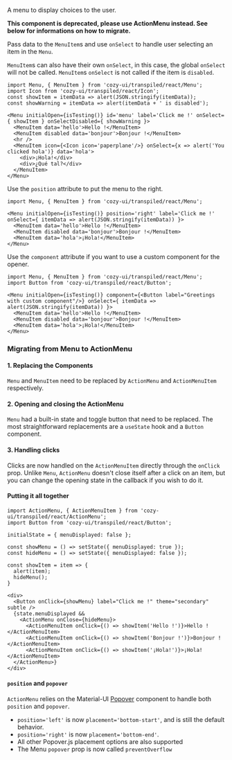 A menu to display choices to the user.

**This component is deprecated, please use ActionMenu instead. See below for informations on how to migrate.**

Pass data to the `MenuItem`s and use `onSelect` to handle user selecting
an item in the `Menu`.

`MenuItem`s can also have their own `onSelect`, in this case, the global
`onSelect` will not be called. `MenuItem`s `onSelect` is not called if
the item is `disabled`.

```
import Menu, { MenuItem } from 'cozy-ui/transpiled/react/Menu';
import Icon from 'cozy-ui/transpiled/react/Icon';
const showItem = itemData => alert(JSON.stringify(itemData));
const showWarning = itemData => alert(itemData + ' is disabled');

<Menu initialOpen={isTesting()} id='menu' label='Click me !' onSelect={ showItem } onSelectDisabled={ showWarning }>
  <MenuItem data='hello'>Hello !</MenuItem>
  <MenuItem disabled data='bonjour'>Bonjour !</MenuItem>
  <hr />
  <MenuItem icon={<Icon icon='paperplane'/>} onSelect={x => alert('You clicked hola')} data='hola'>
    <div>¡Hola!</div>
    <div>¿Qué tal?</div>
  </MenuItem>
</Menu>
```

Use the `position` attribute to put the menu to the right.

```
import Menu, { MenuItem } from 'cozy-ui/transpiled/react/Menu';

<Menu initialOpen={isTesting()} position='right' label='Click me !' onSelect={ itemData => alert(JSON.stringify(itemData)) }>
  <MenuItem data='hello'>Hello !</MenuItem>
  <MenuItem disabled data='bonjour'>Bonjour !</MenuItem>
  <MenuItem data='hola'>¡Hola!</MenuItem>
</Menu>
```

Use the `component` attribute if you want to use a custom component for the
opener.

```
import Menu, { MenuItem } from 'cozy-ui/transpiled/react/Menu';
import Button from 'cozy-ui/transpiled/react/Button';

<Menu initialOpen={isTesting()} component={<Button label="Greetings with custom component"/>} onSelect={ itemData => alert(JSON.stringify(itemData)) }>
  <MenuItem data='hello'>Hello !</MenuItem>
  <MenuItem disabled data='bonjour'>Bonjour !</MenuItem>
  <MenuItem data='hola'>¡Hola!</MenuItem>
</Menu>
```

### Migrating from Menu to ActionMenu

#### 1. Replacing the Components

`Menu` and `MenuItem` need to be replaced by `ActionMenu` and `ActionMenuItem` respectively.

#### 2. Opening and closing the ActionMenu

`Menu` had a built-in state and toggle button that need to be replaced. The most straightforward replacements are a `useState` hook and a `Button` component.

#### 3. Handling clicks

Clicks are now handled on the `ActionMenuItem` directly through the `onClick` prop. Unlike `Menu`, `ActionMenu` doesn't close itself after a click on an item, but you can change the opening state in the callback if you wish to do it.

#### Putting it all together

```
import ActionMenu, { ActionMenuItem } from 'cozy-ui/transpiled/react/ActionMenu';
import Button from 'cozy-ui/transpiled/react/Button';

initialState = { menuDisplayed: false };

const showMenu = () => setState({ menuDisplayed: true });
const hideMenu = () => setState({ menuDisplayed: false });

const showItem = item => {
  alert(item);
  hideMenu();
}

<div>
  <Button onClick={showMenu} label="Click me !" theme="secondary" subtle />
  {state.menuDisplayed &&
    <ActionMenu onClose={hideMenu}>
      <ActionMenuItem onClick={() => showItem('Hello !')}>Hello !</ActionMenuItem>
      <ActionMenuItem onClick={() => showItem('Bonjour !')}>Bonjour !</ActionMenuItem>
      <ActionMenuItem onClick={() => showItem('¡Hola!')}>¡Hola!</ActionMenuItem>
  </ActionMenu>}
</div>
```

#### `position` and `popover`

`ActionMenu` relies on the Material-UI [Popover](https://v3.material-ui.com/utils/popper/) component to handle both `position` and `popover`.

* `position='left'` is now `placement='bottom-start'`, and is still the default behavior.
* `position='right'` is now `placement='bottom-end'`.
* All other Popover.js placement options are also supported
* The Menu `popover` prop is now called `preventOverflow`
